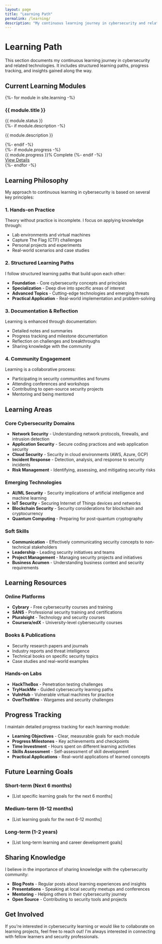```yaml
---
layout: page
title: "Learning Path"
permalink: /learning/
description: "My continuous learning journey in cybersecurity and related technologies"
---
```


# Learning Path

This section documents my continuous learning journey in cybersecurity and related technologies. It includes structured learning paths, progress tracking, and insights gained along the way.

## Current Learning Modules

<div class="learning-modules">
{%- for module in site.learning -%}
    <div class="learning-module">
        <div class="module-header">
            <h3>{{ module.title }}</h3>
            <span class="module-status status-{{ module.status | downcase }}">{{ module.status }}</span>
        </div>
        {%- if module.description -%}
            <p class="module-description">{{ module.description }}</p>
        {%- endif -%}
        <div class="module-progress">
            {%- if module.progress -%}
                <div class="progress-bar">
                    <div class="progress-fill" style="width: {{ module.progress }}%"></div>
                </div>
                <span class="progress-text">{{ module.progress }}% Complete</span>
            {%- endif -%}
        </div>
        <a href="{{ module.url | relative_url }}" class="module-link">View Details</a>
    </div>
{%- endfor -%}
</div>

## Learning Philosophy

My approach to continuous learning in cybersecurity is based on several key principles:

### 1. Hands-on Practice
Theory without practice is incomplete. I focus on applying knowledge through:
- Lab environments and virtual machines
- Capture The Flag (CTF) challenges
- Personal projects and experiments
- Real-world scenarios and case studies

### 2. Structured Learning Paths
I follow structured learning paths that build upon each other:
- **Foundation** - Core cybersecurity concepts and principles
- **Specialization** - Deep dive into specific areas of interest
- **Advanced Topics** - Cutting-edge technologies and emerging threats
- **Practical Application** - Real-world implementation and problem-solving

### 3. Documentation & Reflection
Learning is enhanced through documentation:
- Detailed notes and summaries
- Progress tracking and milestone documentation
- Reflection on challenges and breakthroughs
- Sharing knowledge with the community

### 4. Community Engagement
Learning is a collaborative process:
- Participating in security communities and forums
- Attending conferences and workshops
- Contributing to open-source security projects
- Mentoring and being mentored

## Learning Areas

### Core Cybersecurity Domains
- **Network Security** - Understanding network protocols, firewalls, and intrusion detection
- **Application Security** - Secure coding practices and web application security
- **Cloud Security** - Security in cloud environments (AWS, Azure, GCP)
- **Incident Response** - Detection, analysis, and response to security incidents
- **Risk Management** - Identifying, assessing, and mitigating security risks

### Emerging Technologies
- **AI/ML Security** - Security implications of artificial intelligence and machine learning
- **IoT Security** - Securing Internet of Things devices and networks
- **Blockchain Security** - Security considerations for blockchain and cryptocurrency
- **Quantum Computing** - Preparing for post-quantum cryptography

### Soft Skills
- **Communication** - Effectively communicating security concepts to non-technical stakeholders
- **Leadership** - Leading security initiatives and teams
- **Project Management** - Managing security projects and initiatives
- **Business Acumen** - Understanding business context and security requirements

## Learning Resources

### Online Platforms
- **Cybrary** - Free cybersecurity courses and training
- **SANS** - Professional security training and certifications
- **Pluralsight** - Technology and security courses
- **Coursera/edX** - University-level cybersecurity courses

### Books & Publications
- Security research papers and journals
- Industry reports and threat intelligence
- Technical books on specific security topics
- Case studies and real-world examples

### Hands-on Labs
- **HackTheBox** - Penetration testing challenges
- **TryHackMe** - Guided cybersecurity learning paths
- **VulnHub** - Vulnerable virtual machines for practice
- **OverTheWire** - Wargames and security challenges

## Progress Tracking

I maintain detailed progress tracking for each learning module:

- **Learning Objectives** - Clear, measurable goals for each module
- **Progress Milestones** - Key achievements and checkpoints
- **Time Investment** - Hours spent on different learning activities
- **Skills Assessment** - Self-assessment of skill development
- **Practical Applications** - Real-world applications of learned concepts

## Future Learning Goals

### Short-term (Next 6 months)
- [List specific learning goals for the next 6 months]

### Medium-term (6-12 months)
- [List learning goals for the next 6-12 months]

### Long-term (1-2 years)
- [List long-term learning and career development goals]

## Sharing Knowledge

I believe in the importance of sharing knowledge with the cybersecurity community:

- **Blog Posts** - Regular posts about learning experiences and insights
- **Presentations** - Speaking at local security meetups and conferences
- **Mentoring** - Helping others in their cybersecurity journey
- **Open Source** - Contributing to security tools and projects

## Get Involved

If you're interested in cybersecurity learning or would like to collaborate on learning projects, feel free to reach out! I'm always interested in connecting with fellow learners and security professionals.
